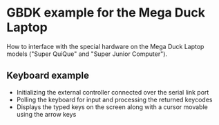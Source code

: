 # GBDK example for the Mega Duck Laptop
How to interface with the special hardware on the Mega Duck Laptop models ("Super QuiQue" and "Super Junior Computer").

## Keyboard example
- Initializing the external controller connected over the serial link port
- Polling the keyboard for input and processing the returned keycodes
- Displays the typed keys on the screen along with a cursor movable using the arrow keys

